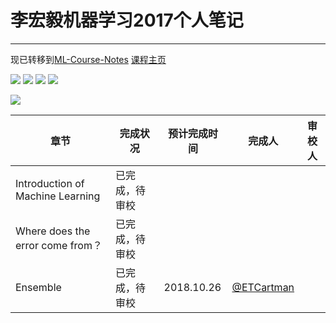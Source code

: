 # 李宏毅机器学习2017个人笔记
---

现已转移到[ML-Course-Notes](https://github.com/ETCartman/ML-Course-Notes)
[课程主页](http://speech.ee.ntu.edu.tw/~tlkagk/courses_ML17_2.html)

[![](https://img.shields.io/github/license/mashape/apistatus.svg)](https://github.com/ShanKeAI/ML2017-Notes/blob/master/LICENSE)
[![](https://img.shields.io/github/issues/ShanKeAI/ML2017-Notes.svg)](https://github.com/ShanKeAI/ML2017-Notes/issues)
![](https://img.shields.io/github/forks/ShanKeAI/ML2017-Notes.svg)
![](https://img.shields.io/github/stars/ShanKeAI/ML2017-Notes.svg)


[![](https://img.shields.io/github/downloads/ShanKeAI/ML2017-Notes/latest/ml-notes.pdf.svg)](https://github.com/ShanKeAI/ML2017-Notes/raw/master/ml-notes.pdf)

| 章节 | 完成状况 | 预计完成时间 | 完成人 | 审校人 |
| --- | --- | --- | --- | --- | 
| Introduction of Machine Learning |  已完成，待审校 |  |  |  |
| Where does the error come from？ | 已完成，待审校 | | | |
| Ensemble | 已完成，待审校　| 2018.10.26 | [@ETCartman](https://github.com/ETCartman)  | 
